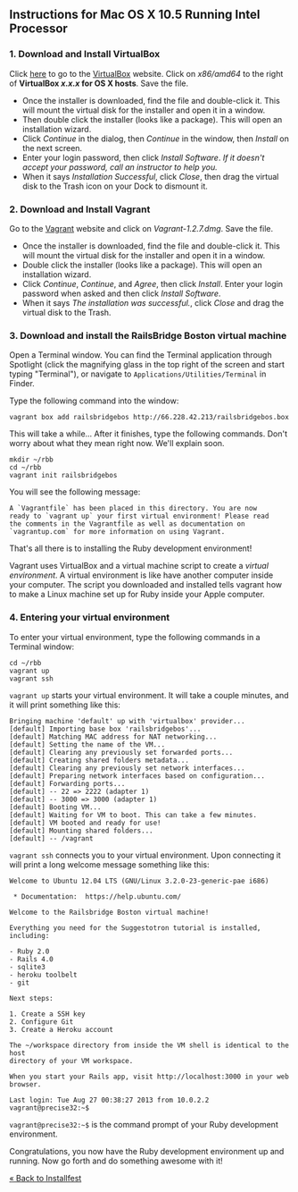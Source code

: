 ## Instructions for Mac OS X 10.5 Running Intel Processor

### 1. Download and Install VirtualBox

Click <a href="https://www.virtualbox.org/wiki/Downloads" target="_blank">here</a>
to go to the <a href="https://www.virtualbox.org/wiki/Downloads" target="_blank">VirtualBox</a>
website. Click on *x86/amd64* to the right of **VirtualBox *x.x.x* for OS X hosts**. Save
the file.

+ Once the installer is downloaded, find the file and double-click it. This will
mount the virtual disk for the installer and open it in a window.  
+ Then double click the installer (looks like a package). This will open an installation wizard.  
+ Click *Continue* in the dialog, then *Continue* in the window, then *Install* on the
next screen.  
+ Enter your login password, then click *Install Software*. *If it doesn't accept your
password, call an instructor to help you.*
+ When it says *Installation Successful*, click *Close*, then drag the virtual disk 
to the Trash icon on your Dock to dismount it.

### 2. Download and Install Vagrant

Go to the <a href="http://downloads.vagrantup.com/tags/v1.2.7" target="_blank">Vagrant</a>
website and click on *Vagrant-1.2.7.dmg*. Save the file.

+ Once the installer is downloaded, find the file and double-click it. This will
mount the virtual disk for the installer and open it in a window.  
+ Double click the installer (looks like a package). This will open an 
installation wizard.  
+ Click *Continue*, *Continue*, and *Agree*, then click *Install*. Enter your
login password when asked and then click *Install Software*.
+ When it says *The installation was successful.*, click *Close* and drag the
virtual disk to the Trash.

### 3. Download and install the RailsBridge Boston virtual machine

Open a Terminal window. You can find the Terminal application through Spotlight
(click the magnifying glass in the top right of the screen and start typing
"Terminal"), or navigate to `Applications/Utilities/Terminal` in Finder.

Type the following command into the window:

```text
vagrant box add railsbridgebos http://66.228.42.213/railsbridgebos.box
```

This will take a while... After it finishes, type the following commands.
Don't worry about what they mean right now. We'll explain soon.

```text
mkdir ~/rbb
cd ~/rbb
vagrant init railsbridgebos
```

You will see the following message:

```text
A `Vagrantfile` has been placed in this directory. You are now
ready to `vagrant up` your first virtual environment! Please read
the comments in the Vagrantfile as well as documentation on
`vagrantup.com` for more information on using Vagrant.
```

That's all there is to installing the Ruby development environment!

Vagrant uses VirtualBox and a virtual machine script to create a *virtual
environment*. A virtual environment is like have another computer inside your 
computer. The script you downloaded and installed tells vagrant how to make a
Linux machine set up for Ruby inside your Apple computer.

### 4. Entering your virtual environment

To enter your virtual environment, type the following commands in a Terminal window:

```text
cd ~/rbb
vagrant up
vagrant ssh
```

`vagrant up` starts your virtual environment. It will take a couple minutes,
and it will print something like this:

```text
Bringing machine 'default' up with 'virtualbox' provider...
[default] Importing base box 'railsbridgebos'...
[default] Matching MAC address for NAT networking...
[default] Setting the name of the VM...
[default] Clearing any previously set forwarded ports...
[default] Creating shared folders metadata...
[default] Clearing any previously set network interfaces...
[default] Preparing network interfaces based on configuration...
[default] Forwarding ports...
[default] -- 22 => 2222 (adapter 1)
[default] -- 3000 => 3000 (adapter 1)
[default] Booting VM...
[default] Waiting for VM to boot. This can take a few minutes.
[default] VM booted and ready for use!
[default] Mounting shared folders...
[default] -- /vagrant
```

`vagrant ssh` connects you to your virtual environment. Upon connecting it will
print a long welcome message something like this:

```text
Welcome to Ubuntu 12.04 LTS (GNU/Linux 3.2.0-23-generic-pae i686)

 * Documentation:  https://help.ubuntu.com/

Welcome to the Railsbridge Boston virtual machine!

Everything you need for the Suggestotron tutorial is installed, including:

- Ruby 2.0
- Rails 4.0
- sqlite3
- heroku toolbelt
- git

Next steps:

1. Create a SSH key
2. Configure Git
3. Create a Heroku account

The ~/workspace directory from inside the VM shell is identical to the host
directory of your VM workspace.

When you start your Rails app, visit http://localhost:3000 in your web browser.

Last login: Tue Aug 27 00:38:27 2013 from 10.0.2.2
vagrant@precise32:~$ 
```

`vagrant@precise32:~$` is the command prompt of your Ruby development environment.

Congratulations, you now have the Ruby development environment up and running. Now go forth and do something awesome with it!

[« Back to Installfest](/installfest)

